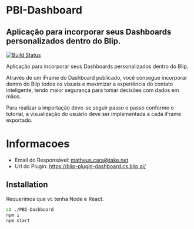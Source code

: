 # PBI-Dashboard


## Aplicação para incorporar seus Dashboards personalizados dentro do Blip.
[![Build Status](https://travis-ci.org/joemccann/dillinger.svg?branch=master)](https://travis-ci.org/joemccann/dillinger)

Aplicação para incorporar seus Dashboards personalizados dentro do Blip. 

Através de um iFrame do Dashboard publicado, você consegue incorporar dentro do Blip todos os visuais e maximizar a experiência do contato inteligente, tendo maior segurança para tomar decisões com dados em mãos.

Para realizar a importação deve-se seguir passo o passo conforme o tutorial, a visualização do usuário deve ser implementada a cada iFrame exportado.

# Informacoes

- Email do Responsável: matheus.cara@take.net
- Url do Plugin: https://blip-plugin-dashboard.cs.blip.ai/

## Installation

Requerimos que vc tenha Node e React.

```sh
cd ./PBI-Dashboard
npm i
npm start
```

